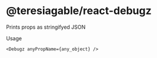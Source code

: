 # @teresiagable/react-debugz

Prints props as stringifyed JSON

Usage
```
<Debugz anyPropName={any_object} />
```


